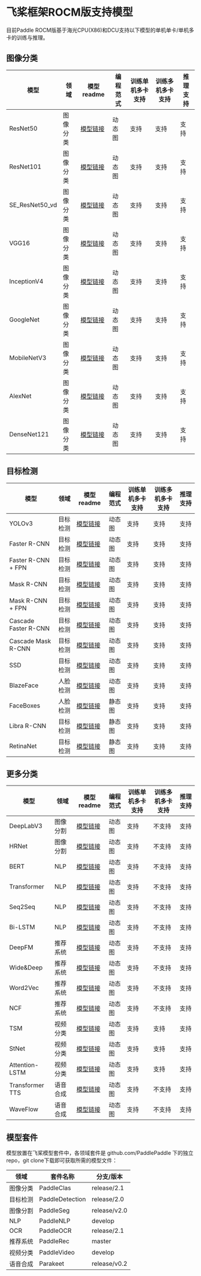 
# 飞桨框架ROCM版支持模型

目前Paddle ROCM版基于海光CPU(X86)和DCU支持以下模型的单机单卡/单机多卡的训练与推理。

## 图像分类

| 模型               | 领域     | 模型readme                                                   | 编程范式      |  训练单机多卡支持  | 训练多机多卡支持  | 推理支持 |
| ----------------- | -------- | ------------------------------------------------------------ | ------------- | -------------- | -------------- | -------------- |
| ResNet50  | 图像分类 | [模型链接](https://github.com/PaddlePaddle/PaddleClas/blob/release/2.1/docs/zh_CN/models/ResNet_and_vd.md) |  动态图  | 支持 | 支持 | 支持 |
| ResNet101  | 图像分类 | [模型链接](https://github.com/PaddlePaddle/PaddleClas/blob/release/2.1/docs/zh_CN/models/ResNet_and_vd.md) |  动态图  | 支持 | 支持 | 支持 |
| SE_ResNet50_vd  | 图像分类 | [模型链接](https://github.com/PaddlePaddle/PaddleClas/blob/release/2.1/docs/zh_CN/models/SEResNext_and_Res2Net.md) |  动态图  | 支持 | 支持 | 支持 |
| VGG16 | 图像分类 | [模型链接](https://github.com/PaddlePaddle/PaddleClas/blob/release/2.1/docs/zh_CN/models/Others.md) |  动态图  | 支持 | 支持 | 支持 |
| InceptionV4 | 图像分类 | [模型链接](https://github.com/PaddlePaddle/PaddleClas/blob/release/2.1/docs/zh_CN/models/Inception.md) |  动态图  | 支持 | 支持 | 支持 |
| GoogleNet | 图像分类 | [模型链接](https://github.com/PaddlePaddle/PaddleClas/blob/release/2.1/docs/zh_CN/models/Inception.md) |  动态图  | 支持 | 支持 | 支持 |
| MobileNetV3 | 图像分类 | [模型链接](https://github.com/PaddlePaddle/PaddleClas/blob/release/2.1/docs/zh_CN/models/Mobile.md) |  动态图  | 支持 | 支持 | 支持 |
| AlexNet | 图像分类 | [模型链接](https://github.com/PaddlePaddle/PaddleClas/blob/release/2.1/docs/zh_CN/models/Others.md) |  动态图  | 支持 | 支持 | 支持 |
| DenseNet121 | 图像分类 | [模型链接](https://github.com/PaddlePaddle/PaddleClas/blob/release/2.1/docs/zh_CN/models/DPN_DenseNet.md) |  动态图  | 支持 | 支持 | 支持 |


## 目标检测

| 模型               | 领域     | 模型readme                                                   | 编程范式      |  训练单机多卡支持  | 训练多机多卡支持  | 推理支持 |
| ----------------- | -------- | ------------------------------------------------------------ | ------------- | -------------- | -------------- | -------------- |
| YOLOv3  | 目标检测 | [模型链接](https://github.com/PaddlePaddle/PaddleDetection/blob/release/2.0/configs/yolov3) |  动态图  | 支持 | 支持 | 支持 |
| Faster R-CNN  | 目标检测 | [模型链接](https://github.com/PaddlePaddle/PaddleDetection/blob/release/2.0/configs/faster_rcnn) |  动态图  | 支持 | 支持 | 支持 |
| Faster R-CNN + FPN | 目标检测 | [模型链接](https://github.com/PaddlePaddle/PaddleDetection/blob/release/2.0/configs/faster_rcnn) |  动态图  | 支持 | 支持 | 支持 |
| Mask R-CNN  | 目标检测 | [模型链接](https://github.com/PaddlePaddle/PaddleDetection/blob/release/2.0/configs/mask_rcnn) |  动态图  | 支持 | 支持 | 支持 |
| Mask R-CNN + FPN  | 目标检测 | [模型链接](https://github.com/PaddlePaddle/PaddleDetection/blob/release/2.0/configs/mask_rcnn) |  动态图  | 支持 | 支持 | 支持 |
| Cascade Faster R-CNN | 目标检测 | [模型链接](https://github.com/PaddlePaddle/PaddleDetection/blob/release/2.0/configs/cascade_rcnn) |  动态图  | 支持 | 支持 | 支持 |
| Cascade Mask R-CNN | 目标检测 | [模型链接](https://github.com/PaddlePaddle/PaddleDetection/blob/release/2.0/configs/cascade_rcnn) |  动态图  | 支持 | 支持 | 支持 |
| SSD | 目标检测 | [模型链接](https://github.com/PaddlePaddle/PaddleDetection/blob/release/2.0/configs/ssd) |  动态图  | 支持 | 支持 | 支持 |
| BlazeFace | 人脸检测 | [模型链接](https://github.com/PaddlePaddle/PaddleDetection/blob/release/2.0/configs/face_detection) |  动态图  | 支持 | 支持 | 支持 |
| FaceBoxes | 人脸检测 | [模型链接](https://github.com/PaddlePaddle/PaddleDetection/blob/release/2.0/static/docs/featured_model/FACE_DETECTION.md) |  静态图  | 支持 | 支持 | 支持 |
| Libra R-CNN | 目标检测 | [模型链接](https://github.com/PaddlePaddle/PaddleDetection/blob/release/2.0/static/configs/libra_rcnn/README_cn.md) |  静态图  | 支持 | 支持 | 支持 |
| RetinaNet | 目标检测 | [模型链接](https://github.com/PaddlePaddle/PaddleDetection/blob/release/2.0/static/configs/retinanet_r50_fpn_1x.yml) |  静态图  | 支持 | 支持 | 支持 |


## 更多分类

| 模型               | 领域     | 模型readme                                                   | 编程范式      |  训练单机多卡支持  | 训练多机多卡支持  | 推理支持 |
| ----------------- | -------- | ------------------------------------------------------------ | ------------- | -------------- | -------------- | -------------- |
| DeepLabV3 | 图像分割 | [模型链接](https://github.com/PaddlePaddle/PaddleSeg/tree/release/v2.0/configs/deeplabv3) |  动态图  | 支持 | 不支持 | 支持 |
| HRNet | 图像分割 | [模型链接](https://github.com/PaddlePaddle/PaddleSeg/tree/release/v2.0/configs/fcn) |  动态图  | 支持 | 不支持 | 支持 |
| BERT | NLP | [模型链接](https://github.com/PaddlePaddle/PaddleNLP/tree/develop/examples/language_model/bert) |  动态图  | 支持 | 不支持 | 支持 |
| Transformer | NLP | [模型链接](https://github.com/PaddlePaddle/PaddleNLP/tree/develop/examples/machine_translation/transformer) |  动态图  | 支持 | 不支持 | 支持 |
| Seq2Seq | NLP | [模型链接](https://github.com/PaddlePaddle/PaddleNLP/tree/develop/examples/machine_translation/seq2seq) |  动态图  | 支持 | 不支持 | 支持 |
| Bi-LSTM | NLP | [模型链接](https://github.com/PaddlePaddle/PaddleNLP/tree/develop/examples/text_classification/rnn) |  动态图  | 支持 | 不支持 | 支持 |
| DeepFM | 推荐系统 | [模型链接](https://github.com/PaddlePaddle/PaddleRec/tree/master/models/rank/deepfm) |  动态图  | 支持 | 不支持 | 支持 |
| Wide&Deep | 推荐系统 | [模型链接](https://github.com/PaddlePaddle/PaddleRec/tree/master/models/rank/wide_deep) |  动态图  | 支持 | 不支持 | 支持 |
| Word2Vec | 推荐系统 | [模型链接](https://github.com/PaddlePaddle/PaddleRec/tree/master/models/recall/word2vec) |  动态图  | 支持 | 不支持 | 支持 |
| NCF | 推荐系统 | [模型链接](https://github.com/PaddlePaddle/PaddleRec/tree/master/models/recall/ncf) |  动态图  | 支持 | 不支持 | 支持 |
| TSM | 视频分类 | [模型链接](https://github.com/PaddlePaddle/PaddleVideo/blob/develop/docs/zh-CN/model_zoo/recognition/tsm.md) |  动态图  | 支持 | 支持 | 支持 |
| StNet | 视频分类 | [模型链接](https://github.com/PaddlePaddle/models/tree/develop/PaddleCV/video/models/stnet) |  动态图  | 支持 | 支持 | 支持 |
| Attention-LSTM | 视频分类| [模型链接](https://github.com/PaddlePaddle/models/tree/develop/PaddleCV/video/models/attention_lstm) |  动态图  | 支持 | 支持 | 支持 |
| Transformer TTS | 语音合成 | [模型链接](https://github.com/PaddlePaddle/Parakeet/tree/release/v0.2/examples/transformer_tts) |  动态图  | 支持 | 不支持 | 支持 |
| WaveFlow | 语音合成 | [模型链接](https://github.com/PaddlePaddle/Parakeet/tree/release/v0.2/examples/waveflow) |  动态图  | 支持 | 不支持 | 支持 |

## 模型套件

模型放置在飞桨模型套件中，各领域套件是 github.com/PaddlePaddle 下的独立repo，git clone下载即可获取所需的模型文件：

| 领域     | 套件名称        | 分支/版本        |
| -------- | --------------- | ---------------- |
| 图像分类 | PaddleClas      | release/2.1      |
| 目标检测 | PaddleDetection | release/2.0      |
| 图像分割 | PaddleSeg       | release/v2.0     |
| NLP     | PaddleNLP       | develop          |
| OCR     | PaddleOCR       | release/2.1      |
| 推荐系统 | PaddleRec       | master           |
| 视频分类 | PaddleVideo     | develop          |
| 语音合成 | Parakeet        | release/v0.2     |
